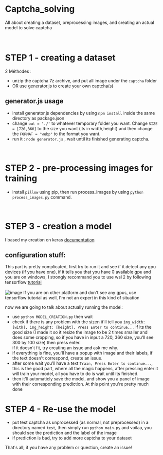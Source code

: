 # Captcha_solving
All about creating a dataset, preprocessing images, and creating an actual model to solve captcha
<br>
<br>
<br>
# STEP 1 - creating a dataset
2 Méthodes : 
- unzip the captcha.7z archive, and put all image under the `captcha` folder
- OR use generator.js to create your own captcha(s)

## generator.js usage
- install generator.js dependencies by using `npm install` inside the same directory as package.json
- change `out = './'` to whatever temporary folder you want. Change `SIZE = [720,360]` to the size you want (its in width,height) and then change the `FORMAT = "webp"` to the format you want.
- run it : `node generator.js` , wait until its finished generating captcha.
<br>

 # STEP 2 - pre-processing images for training
 - install `pillow` using pip, then run process_images by using `python process_images.py` command.
<br>

# STEP 3 - creation a model
I based my creation on keras [documentation](https://keras.io/examples/vision/captcha_ocr/)
## configuration stuff:
This part is pretty complicated, first try to run it and see if it detect any gpu devices (if you have one), if it tells you that you have 0 available gpu and you are on windows,
I strongly recommand you to use wsl 2 by following tensorflow [tutorial](https://www.tensorflow.org/install/pip)<br><br> ![image](https://github.com/NotTrueFalse/Captcha_solving/assets/122208389/f238564d-583d-47a3-a698-38221c7d2ca5)
If you are on other platform and don't see any gpus, use tensorflow tutorial as well, I'm not an expert in this kind of situation

now we are going to talk about actually running the model:
- use `python MODEL_CREATION.py` then wait
- check if there is any problem with the sizen it'll tell you `img_width: [with], img_height: [height], Press Enter to continue...`
if its the good size (I made it so it resize the image to be 2 times smaller and does some cropping, so if you have in input a 720, 360 size, you'll see 300 by 100 size) then press enter.
<br>if it doesn't fit, try creating an issue and ask me why.
- if everything is fine, you'll have a popup with image and their labels, if the text doesn't correspond, create an issue.
- after some wait you'll have a text `Train, Press Enter to continue...`, this is the good part, where all the magic happens, after pressing enter it will train your model, all you have to do is wait until its finished.
- then it'll automaticly save the model, and show you a panel of image with their corresponding prediction. At this point you're pretty much done

# STEP 4 - Re-use the model
- put test captcha as unprocessed (as normal, not preprocessed) in a directory named `test`, then simply run `python main.py` and voilaa, you should see the prediction and the label of the image
- if prediction is bad, try to add more captcha to your dataset

That's all, if you have any problem or question, create an issue!
